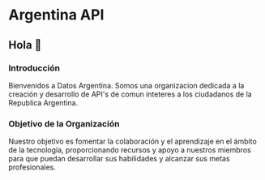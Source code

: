 # Argentina API

## Hola 👋

### Introducción

Bienvenidos a Datos Argentina. Somos una organizacion dedicada a la creación y desarrollo de API's de comun inteteres a los ciudadanos de la Republica Argentina.

### Objetivo de la Organización

Nuestro objetivo es fomentar la colaboración y el aprendizaje en el ámbito de la tecnología, proporcionando recursos y apoyo a nuestros miembros para que puedan desarrollar sus habilidades y alcanzar sus metas profesionales.
